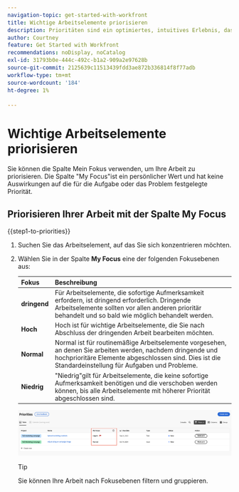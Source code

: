 ```yaml
---
navigation-topic: get-started-with-workfront
title: Wichtige Arbeitselemente priorisieren
description: Prioritäten sind ein optimiertes, intuitives Erlebnis, das auf Aufgabenbesitzer zugeschnitten ist.
author: Courtney
feature: Get Started with Workfront
recommendations: noDisplay, noCatalog
exl-id: 31793b0e-444c-492c-b1a2-909a2e97628b
source-git-commit: 2125639c11513439fdd3ae872b336814f8f77adb
workflow-type: tm+mt
source-wordcount: '184'
ht-degree: 1%

---
```


# Wichtige Arbeitselemente priorisieren

Sie können die Spalte Mein Fokus verwenden, um Ihre Arbeit zu priorisieren. Die Spalte &quot;My Focus&quot;ist ein persönlicher Wert und hat keine Auswirkungen auf die für die Aufgabe oder das Problem festgelegte Priorität.

## Priorisieren Ihrer Arbeit mit der Spalte My Focus

{{step1-to-priorities}}

1. Suchen Sie das Arbeitselement, auf das Sie sich konzentrieren möchten.
1. Wählen Sie in der Spalte **My Focus** eine der folgenden Fokusebenen aus:

   | Fokus | Beschreibung |
   |-----------|-------------|
   | **dringend** | Für Arbeitselemente, die sofortige Aufmerksamkeit erfordern, ist dringend erforderlich. Dringende Arbeitselemente sollten vor allen anderen prioritär behandelt und so bald wie möglich behandelt werden. |
   | **Hoch** | Hoch ist für wichtige Arbeitselemente, die Sie nach Abschluss der dringenden Arbeit bearbeiten möchten. |
   | **Normal** | Normal ist für routinemäßige Arbeitselemente vorgesehen, an denen Sie arbeiten werden, nachdem dringende und hochprioritäre Elemente abgeschlossen sind. Dies ist die Standardeinstellung für Aufgaben und Probleme. |
   | **Niedrig** | &quot;Niedrig&quot;gilt für Arbeitselemente, die keine sofortige Aufmerksamkeit benötigen und die verschoben werden können, bis alle Arbeitselemente mit höherer Priorität abgeschlossen sind. |

   ![](assets/my-focus.png)

   >[!TIP]
   >
   >Sie können Ihre Arbeit nach Fokusebenen filtern und gruppieren.
